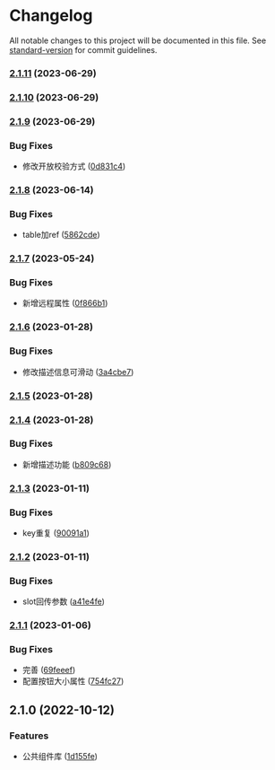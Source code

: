 # Changelog

All notable changes to this project will be documented in this file. See [standard-version](https://github.com/conventional-changelog/standard-version) for commit guidelines.

### [2.1.11](https://github.com/wang12321/vue-ele-component-ff/compare/v2.1.10...v2.1.11) (2023-06-29)

### [2.1.10](https://github.com/wang12321/vue-ele-component-ff/compare/v2.1.9...v2.1.10) (2023-06-29)

### [2.1.9](https://github.com/wang12321/vue-ele-component-ff/compare/v2.1.8...v2.1.9) (2023-06-29)


### Bug Fixes

* 修改开放校验方式 ([0d831c4](https://github.com/wang12321/vue-ele-component-ff/commit/0d831c4bbd662f479a08a8cfc31c633b93e1c489))

### [2.1.8](https://github.com/wang12321/vue-ele-component-ff/compare/v2.1.7...v2.1.8) (2023-06-14)


### Bug Fixes

* table加ref ([5862cde](https://github.com/wang12321/vue-ele-component-ff/commit/5862cdea95874f830dfdefd0c880d7a2f972e317))

### [2.1.7](https://github.com/wang12321/vue-ele-component-ff/compare/v2.1.6...v2.1.7) (2023-05-24)


### Bug Fixes

* 新增远程属性 ([0f866b1](https://github.com/wang12321/vue-ele-component-ff/commit/0f866b14935e15a885858818f3017b0538add6fc))

### [2.1.6](https://github.com/wang12321/vue-ele-component-ff/compare/v2.1.5...v2.1.6) (2023-01-28)


### Bug Fixes

* 修改描述信息可滑动 ([3a4cbe7](https://github.com/wang12321/vue-ele-component-ff/commit/3a4cbe7ee12235dbed3d3f1e2f45e5af867d6392))

### [2.1.5](https://github.com/wang12321/vue-ele-component-ff/compare/v2.1.4...v2.1.5) (2023-01-28)

### [2.1.4](https://github.com/wang12321/vue-ele-component-ff/compare/v2.1.3...v2.1.4) (2023-01-28)


### Bug Fixes

* 新增描述功能 ([b809c68](https://github.com/wang12321/vue-ele-component-ff/commit/b809c68a26ee62008a20e1a1daa6394c199d75a9))

### [2.1.3](https://github.com/wang12321/vue-ele-component-ff/compare/v2.1.2...v2.1.3) (2023-01-11)


### Bug Fixes

* key重复 ([90091a1](https://github.com/wang12321/vue-ele-component-ff/commit/90091a111ef77cf991da35f8fed5f52a77511e91))

### [2.1.2](https://github.com/wang12321/vue-ele-component-ff/compare/v2.1.1...v2.1.2) (2023-01-11)


### Bug Fixes

* slot回传参数 ([a41e4fe](https://github.com/wang12321/vue-ele-component-ff/commit/a41e4fe9d143864aa189f37d58908b03784e15f3))

### [2.1.1](https://github.com/wang12321/vue-ele-component-ff/compare/v2.1.0...v2.1.1) (2023-01-06)


### Bug Fixes

* 完善 ([69feeef](https://github.com/wang12321/vue-ele-component-ff/commit/69feeef76f628b68ad033b6a191d137b7379e24d))
* 配置按钮大小属性 ([754fc27](https://github.com/wang12321/vue-ele-component-ff/commit/754fc27d8359173c359fa9330fc6306ba7113516))

## 2.1.0 (2022-10-12)


### Features

* 公共组件库 ([1d155fe](https://github.com/wang12321/vue-ele-component-ff/commit/1d155fe662b4e3cb464aa6ff7d21328f3aebed8e))
